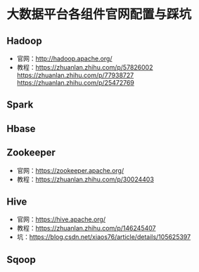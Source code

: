 # 大数据平台各组件官网配置与踩坑
 
## Hadoop
- 官网：http://hadoop.apache.org/
- 教程：https://zhuanlan.zhihu.com/p/57826002
        https://zhuanlan.zhihu.com/p/77938727
        https://zhuanlan.zhihu.com/p/25472769
## Spark

## Hbase

## Zookeeper

- 官网：https://zookeeper.apache.org/
- 教程：https://zhuanlan.zhihu.com/p/30024403
## Hive

- 官网：https://hive.apache.org/
- 教程：https://zhuanlan.zhihu.com/p/146245407
- 坑：https://blog.csdn.net/xiaos76/article/details/105625397

## Sqoop
